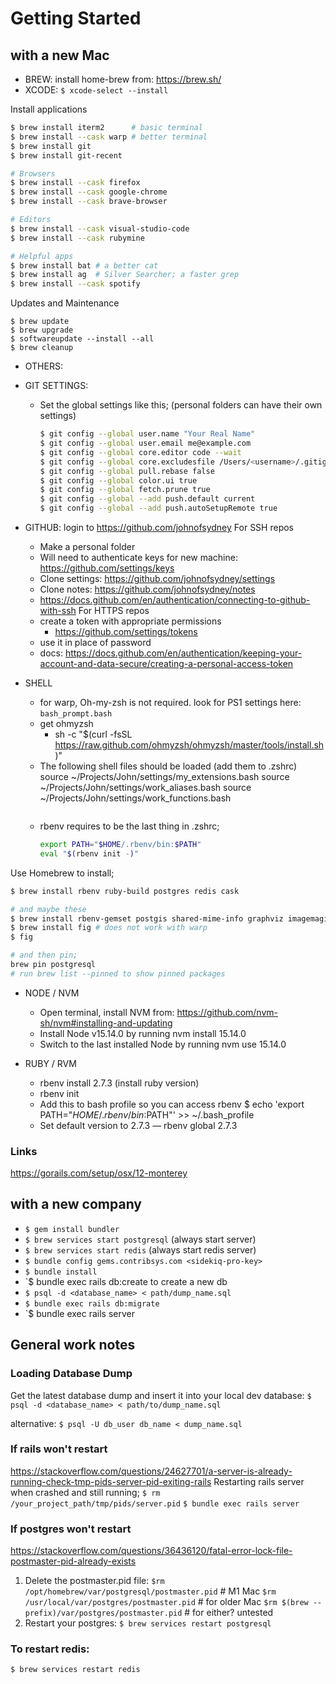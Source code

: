 # Getting Started

## with a new Mac
- BREW: install home-brew from: https://brew.sh/
- XCODE: `$ xcode-select --install`

Install applications
```sh
$ brew install iterm2      # basic terminal
$ brew install --cask warp # better terminal
$ brew install git
$ brew install git-recent

# Browsers
$ brew install --cask firefox
$ brew install --cask google-chrome
$ brew install --cask brave-browser

# Editors
$ brew install --cask visual-studio-code
$ brew install --cask rubymine

# Helpful apps
$ brew install bat # a better cat
$ brew install ag  # Silver Searcher; a faster grep
$ brew install --cask spotify
```

Updates and Maintenance
```
$ brew update
$ brew upgrade
$ softwareupdate --install --all
$ brew cleanup
```

- OTHERS:

- GIT SETTINGS:
  - Set the global settings like this; (personal folders can have their own settings)
    ```sh
    $ git config --global user.name "Your Real Name"
    $ git config --global user.email me@example.com
    $ git config --global core.editor code --wait
    $ git config --global core.excludesfile /Users/<username>/.gitignore_global
    $ git config --global pull.rebase false
    $ git config --global color.ui true
    $ git config --global fetch.prune true
    $ git config --global --add push.default current
    $ git config --global --add push.autoSetupRemote true
    ```

- GITHUB: login to https://github.com/johnofsydney
  For SSH repos
    - Make a personal folder
    - Will need to authenticate keys for new machine: https://github.com/settings/keys
    - Clone settings: https://github.com/johnofsydney/settings
    - Clone notes: https://github.com/johnofsydney/notes
    - https://docs.github.com/en/authentication/connecting-to-github-with-ssh
  For HTTPS repos
    - create a token with appropriate permissions
      - https://github.com/settings/tokens
    - use it in place of password
    - docs: https://docs.github.com/en/authentication/keeping-your-account-and-data-secure/creating-a-personal-access-token

- SHELL
  - for warp, Oh-my-zsh is not required. look for PS1 settings here: `bash_prompt.bash`
  - get ohmyzsh
    - sh -c "$(curl -fsSL https://raw.github.com/ohmyzsh/ohmyzsh/master/tools/install.sh)"
  - The following shell files should be loaded (add them to .zshrc)
    source ~/Projects/John/settings/my_extensions.bash
    source ~/Projects/John/settings/work_aliases.bash
    source ~/Projects/John/settings/work_functions.bash
    ```
  - rbenv requires to be the last thing in .zshrc;
    ```sh
    export PATH="$HOME/.rbenv/bin:$PATH"
    eval "$(rbenv init -)"
    ```



Use Homebrew to install;
```sh
$ brew install rbenv ruby-build postgres redis cask

# and maybe these
$ brew install rbenv-gemset postgis shared-mime-info graphviz imagemagick
$ brew install fig # does not work with warp
$ fig

# and then pin;
brew pin postgresql
# run brew list --pinned to show pinned packages


```




- NODE / NVM
  - Open terminal, install NVM from: https://github.com/nvm-sh/nvm#installing-and-updating
  - Install Node v15.14.0 by running nvm install 15.14.0
  - Switch to the last installed Node by running nvm use 15.14.0

- RUBY / RVM
  - rbenv install 2.7.3 (install ruby version)
  - rbenv init
  - Add this to bash profile so you can access rbenv $ echo 'export PATH="$HOME/.rbenv/bin:$PATH"' >> ~/.bash_profile
  - Set default version to 2.7.3 — rbenv global 2.7.3


### Links
https://gorails.com/setup/osx/12-monterey


## with a new company

- `$ gem install bundler`
- `$ brew services start postgresql` (always start server)
- `$ brew services start redis` (always start redis server)
- `$ bundle config gems.contribsys.com <sidekiq-pro-key>`
- `$ bundle install`
- `$ bundle exec rails db:create to create a new db
- `$ psql -d <database_name> < path/dump_name.sql`
- `$ bundle exec rails db:migrate`
- `$ bundle exec rails server



## General work notes

### Loading Database Dump
Get the latest database dump and insert it into your local dev database:
`$ psql -d <database_name> < path/to/dump_name.sql`

alternative:
`$ psql -U db_user db_name < dump_name.sql`

### If rails won't restart
https://stackoverflow.com/questions/24627701/a-server-is-already-running-check-tmp-pids-server-pid-exiting-rails
Restarting rails server when crashed and still running;
`$ rm /your_project_path/tmp/pids/server.pid`
`$ bundle exec rails server`

### If postgres won't restart
https://stackoverflow.com/questions/36436120/fatal-error-lock-file-postmaster-pid-already-exists
1. Delete the postmaster.pid file:
  `$rm /opt/homebrew/var/postgresql/postmaster.pid`    # M1 Mac
  `$rm /usr/local/var/postgres/postmaster.pid`         # for older Mac
  `$rm $(brew --prefix)/var/postgres/postmaster.pid`   # for either? untested
2. Restart your postgres:
  `$ brew services restart postgresql`


### To restart redis:
  `$ brew services restart redis`

